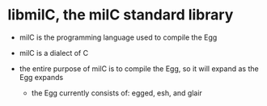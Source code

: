libmilC, the milC standard library
==================================

- milC is the programming language used to compile the Egg

- milC is a dialect of C

- the entire purpose of milC is to compile the Egg, so it will expand as the Egg expands

	- the Egg currently consists of: egged, esh, and glair
